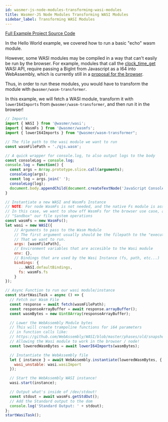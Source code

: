 ```yaml
---
id: wasmer-js-node-modules-transforming-wasi-modules
title: Wasmer-JS Node Modules Transforming WASI Modules
sidebar_label: Transforming WASI Modules
---
```


[Full Example Project Source Code](https://github.com/wasmerio/docs.wasmer.io/tree/master/docs/wasmer-js/node-modules/examples/transforming-wasi-modules)

In the Hello World example, we covered how to run a basic "echo" wasm module. 

However, some WASI modules may be compiled in a way that can't easily be run by the browser. For example, modules that call the [clock_time_get](https://github.com/WebAssembly/WASI/blob/master/phases/old/snapshot_0/docs/wasi_unstable.md#clock_time_get) WASI API, require passing a BigInt from Javascript as a I64 into WebAssembly, which is currently still in a [proposal for the browser](https://github.com/WebAssembly/JS-BigInt-integration/issues/15). 

Thus, in order to run these modules, you would have to transform the module with `@wasmer/wasm-transformer`.

In this example, we will fetch a WASI module, transform it with `lowerI64Imports` from `@wasmer/wasm-transformer`, and then run it in the browser!

```javascript
// Imports
import { WASI } from '@wasmer/wasi';
import { WasmFs } from '@wasmer/wasmfs';
import { lowerI64Imports } from "@wasmer/wasm-transformer";

// The file path to the wasi module we want to run
const wasmFilePath = './qjs.wasm';

// A quick wrapper for console.log, to also output logs to the body
const consoleLog = console.log;
console.log = function() {
  const args = Array.prototype.slice.call(arguments);
  consoleLog(args);
  const log = args.join(' ');
  consoleLog(log);
  document.body.appendChild(document.createTextNode('JavaScript Console: ' + log));
}

// Instantiate a new WASI and WasmFs Instance
// NOTE: For node WasmFs is not needed, and the native Fs module is assigned by default
// In this case, we want to show off WasmFs for the browser use case, and we want to
// "Sandbox" our file system operations
const wasmFs = new WasmFs();
let wasi = new WASI({
    // Arguments to pass to the Wasm Module
    // The first argument usually should be the filepath to the "executable wasi module"
    // That we want to run.
    args: [wasmFilePath],
    // Environment variables that are accesible to the Wasi module
    env: {},
    // Bindings that are used by the Wasi Instance (fs, path, etc...)
    bindings: {
      ...WASI.defaultBindings,
      fs: wasmFs.fs
    }
});

// Async Function to run our wasi module/instance
const startWasiTask = async () => {
  // Fetch our Wasm File
  const response = await fetch(wasmFilePath);
  const responseArrayBuffer = await response.arrayBuffer();
  const wasmBytes = new Uint8Array(responseArrayBuffer);

  // Lower the WebAssembly Module bytes
  // This will create trampoline functions for i64 parameters
  // in function calls like: 
  // https://github.com/WebAssembly/WASI/blob/master/phases/old/snapshot_0/docs/wasi_unstable.md#clock_time_get
  // Allowing the Wasi module to work in the browser / node!
  const loweredWasmBytes = await lowerI64Imports(wasmBytes);

  // Instantiate the WebAssembly file
  let { instance } = await WebAssembly.instantiate(loweredWasmBytes, {
    wasi_unstable: wasi.wasiImport
  });

  // Start the WebAssembly WASI instance!
  wasi.start(instance);

  // Output what's inside of /dev/stdout!
  const stdout = await wasmFs.getStdOut();
  // Add the Standard output to the dom
  console.log('Standard Output: ' + stdout);
};
startWasiTask();
```

